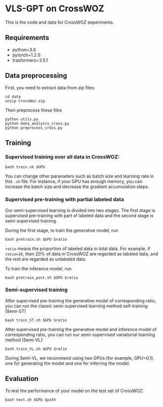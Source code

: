 # VLS-GPT on CrossWOZ
This is the code and data for CrossWOZ experiments.
## Requirements
* python=3.6
* pytorch=1.2.0
* trasformers=3.5.1
## Data preprocessing
First, you need to extract data from zip files:
```
cd data
unzip CrossWoz.zip
```
Then preprocess these files
```
python utils.py
python data_analysis_cross.py
python preprocess_cross.py
```
## Training
### Supervised training over all data in CrossWOZ:
```
bash train.sh $GPU
```
You can change other parameters such as batch size and learning rate in this `.sh` file. For instance, if your GPU has enough memory, you can increase the batch size and decrease the gradient accumulation steps.
### Supervised pre-training with partial labeled data
Our semi-supervised learning is divided into two stages. The first stage is supervised pre-training with part of labeled data and the second stage is semi-supervised training.

During the first stage, to train the generative model, run
```
bash pretrain.sh $GPU $ratio
```
`ratio` means the proportion of labeled data in total data. For example, if `ratio=20`, then 20% of data in CrossWOZ are regarded as labeled data, and the rest are regarded as unlabeled data.

To train the inference model, run
```
bash pretrain_post.sh $GPU $ratio
```
### Semi-supervised training
After supervised pre-training the generative model of corresponding ratio, you can run the classic semi-supervised learning method self-training (Semi-ST)
```
bash train_ST.sh $GPU $ratio
```
After supervised pre-training the generative model and inference model of corresponding ratio, you can run our semi-supervised variational learning method (Semi-VL):
```
bash train_VL.sh $GPU $ratio
```
During Semi-VL, we recommend using two GPUs (for example, GPU=0,1), one for generating the model and one for inferring the model.
## Evaluation 
To test the performance of your model on the test set of CrossWOZ:
```
bash test.sh $GPU $path
```